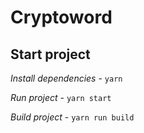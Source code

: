 # Cryptoword

## Start project

*Install dependencies* - `yarn`

*Run project* - `yarn start`

*Build project* - `yarn run build`
